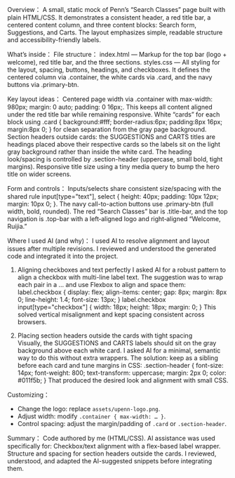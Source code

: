 Overview：
A small, static mock of Penn’s “Search Classes” page built with plain HTML/CSS. It demonstrates a consistent header, a red title bar, a centered content column, and three content blocks: Search form, Suggestions, and Carts. The layout emphasizes simple, readable structure and accessibility-friendly labels.

What’s inside：
File structure：
index.html — Markup for the top bar (logo + welcome), red title bar, and the three sections.
styles.css — All styling for the layout, spacing, buttons, headings, and checkboxes. It defines the centered column via .container, the white cards via .card, and the navy buttons via .primary-btn.

Key layout ideas：
Centered page width via .container with max-width: 980px; margin: 0 auto; padding: 0 16px;. This keeps all content aligned under the red title bar while remaining responsive.
White “cards” for each block using .card { background:#fff; border-radius:6px; padding:8px 16px; margin:8px 0; } for clean separation from the gray page background. 
Section headers outside cards: the SUGGESTIONS and CARTS titles are headings placed above their respective cards so the labels sit on the light gray background rather than inside the white card. The heading look/spacing is controlled by .section-header (uppercase, small bold, tight margins).
Responsive title size using a tiny media query to bump the hero title on wider screens. 

Form and controls：
Inputs/selects share consistent size/spacing with the shared rule input[type="text"], select { height: 40px; padding: 10px 12px; margin: 10px 0; }.
The navy call-to-action buttons use .primary-btn (full width, bold, rounded). 
The red “Search Classes” bar is .title-bar, and the top navigation is .top-bar with a left‐aligned logo and right‐aligned “Welcome, Ruijia.”

Where I used AI (and why)：
I used AI to resolve alignment and layout issues after multiple revisions. I reviewed and understood the generated code and integrated it into the project.
1. Aligning checkboxes and text perfectly
I asked AI for a robust pattern to align a checkbox with multi-line label text. The suggestion was to wrap each pair in a <label class="checkbox">…</label> and use Flexbox to align and space them:
label.checkbox { display: flex; align-items: center; gap: 8px; margin: 8px 0; line-height: 1.4; font-size: 13px; }
label.checkbox input[type="checkbox"] { width: 18px; height: 18px; margin: 0; }
This solved vertical misalignment and kept spacing consistent across browsers.

2. Placing section headers outside the cards with tight spacing  
Visually, the SUGGESTIONS and CARTS labels should sit on the gray background above each white card. I asked AI for a minimal, semantic way to do this without extra wrappers. The solution: keep as a sibling before each card and tune margins in CSS:
.section-header {
  font-size: 14px;
  font-weight: 800;
  text-transform: uppercase;
  margin: 2px 0;
  color: #011f5b;
}
That produced the desired look and alignment with small CSS.

Customizing：
- Change the logo: replace `assets/upenn-logo.png`.
- Adjust width: modify `.container { max-width: … }`.
- Control spacing: adjust the margin/padding of `.card` or `.section-header`.

Summary：
Code authored by me (HTML/CSS).
AI assistance was used specifically for:
Checkbox/text alignment with a flex-based label wrapper.
Structure and spacing for section headers outside the cards.
I reviewed, understood, and adapted the AI-suggested snippets before integrating them.
